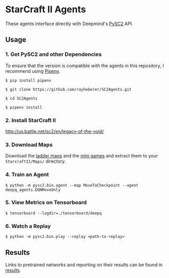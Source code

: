 # StarCraft II Agents

These agents interface directly with Deepmind's [PySC2](https://github.com/deepmind/pysc2) API.

## Usage

### 1. Get PySC2 and other Dependencies

To ensure that the version is compatible with the agents in this repository, I recommend using [Pipenv](https://docs.pipenv.org/).

```
$ pip install pipenv

$ git clone https://github.com/rayheberer/SC2Agents.git

$ cd SC2Agents

$ pipenv install
```

### 2. Install StarCraft II

http://us.battle.net/sc2/en/legacy-of-the-void/

### 3. Download Maps

Download the [ladder maps](https://github.com/Blizzard/s2client-proto#downloads)
and the [mini games](https://github.com/deepmind/pysc2/releases/download/v1.0/mini_games.zip)
and extract them to your `StarcraftII/Maps/` directory.

### 4. Train an Agent

```
$ python -m pysc2.bin.agent --map MoveToCheckpoint --agent deepq_agents.DQNMoveOnly
```

### 5. View Metrics on Tensorboard

```
$ tensorboard --logdir=./tensorboard/deepq
```

### 6. Watch a Replay

`$ python -m pysc2.bin.play --replay <path-to-replay>`

## Results

Links to pretrained networks and reporting on their results can be found in [results](https://github.com/rayheberer/SC2Agents/tree/master/results).